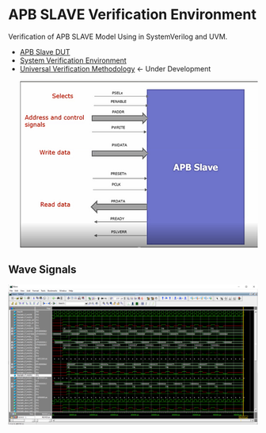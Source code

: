 # APB SLAVE Verification Environment

Verification of APB SLAVE Model Using in SystemVerilog and UVM. 
* [APB Slave DUT](Design_APBSlave)
* [System Verification Environment](APBSLAVE_SV)
* [Universal Verification Methodology](APBSLAVE_UVM) <- Under Development
\
\
![APB SLAVE](apb_slave.png)


## Wave Signals
![WAVE](wavepng.png)
#

